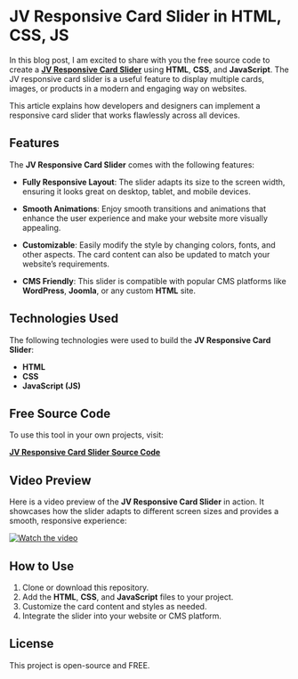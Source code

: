 # JV Responsive Card Slider in HTML, CSS, JS

In this blog post, I am excited to share with you the free source code to create a **[**JV Responsive Card Slider**](https://jvcodes.com/jv-responsive-card-slider-html-css-javascript)** using **HTML**, **CSS**, and **JavaScript**. The JV responsive card slider is a useful feature to display multiple cards, images, or products in a modern and engaging way on websites.

This article explains how developers and designers can implement a responsive card slider that works flawlessly across all devices.

## Features

The **JV Responsive Card Slider** comes with the following features:

- **Fully Responsive Layout**: The slider adapts its size to the screen width, ensuring it looks great on desktop, tablet, and mobile devices.
  
- **Smooth Animations**: Enjoy smooth transitions and animations that enhance the user experience and make your website more visually appealing.
  
- **Customizable**: Easily modify the style by changing colors, fonts, and other aspects. The card content can also be updated to match your website’s requirements.
  
- **CMS Friendly**: This slider is compatible with popular CMS platforms like **WordPress**, **Joomla**, or any custom **HTML** site.

## Technologies Used

The following technologies were used to build the **JV Responsive Card Slider**:

- **HTML**
- **CSS**
- **JavaScript (JS)**

## Free Source Code

To use this tool in your own projects, visit:

[**JV Responsive Card Slider Source Code**](https://jvcodes.com/jv-responsive-card-slider-html-css-javascript)

## Video Preview

Here is a video preview of the **JV Responsive Card Slider** in action. It showcases how the slider adapts to different screen sizes and provides a smooth, responsive experience:

[![Watch the video](https://img.youtube.com/vi/FAF4mp80H4Q/0.jpg)](https://www.youtube.com/watch?v=FAF4mp80H4Q)

## How to Use

1. Clone or download this repository.
2. Add the **HTML**, **CSS**, and **JavaScript** files to your project.
3. Customize the card content and styles as needed.
4. Integrate the slider into your website or CMS platform.

## License

This project is open-source and FREE.

